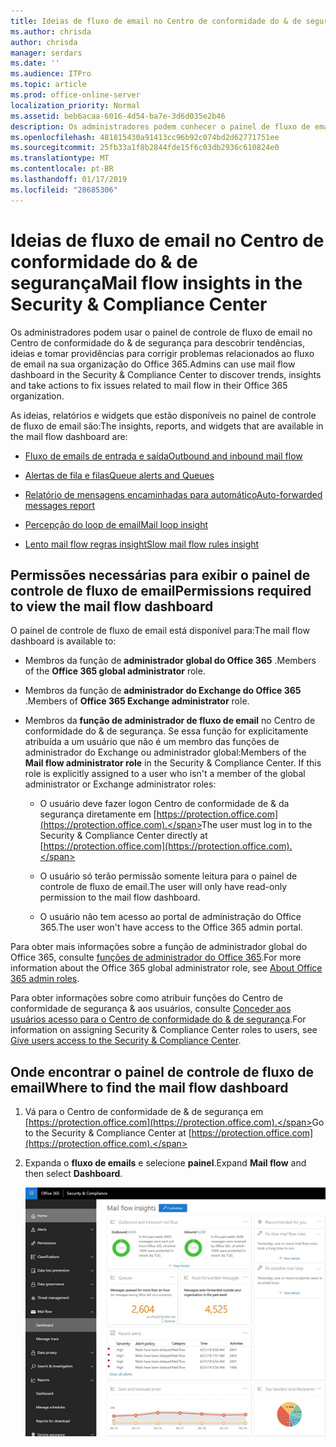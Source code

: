 ```yaml
---
title: Ideias de fluxo de email no Centro de conformidade do & de segurança
ms.author: chrisda
author: chrisda
manager: serdars
ms.date: ''
ms.audience: ITPro
ms.topic: article
ms.prod: office-online-server
localization_priority: Normal
ms.assetid: beb6acaa-6016-4d54-ba7e-3d6d035e2b46
description: Os administradores podem conhecer o painel de fluxo de email no Centro de conformidade do & de segurança.
ms.openlocfilehash: 481815430a91413cc96b92c074bd2d62771751ee
ms.sourcegitcommit: 25fb33a1f8b2844fde15f6c03db2936c610824e0
ms.translationtype: MT
ms.contentlocale: pt-BR
ms.lasthandoff: 01/17/2019
ms.locfileid: "28685306"
---
```

# <a name="mail-flow-insights-in-the-security--compliance-center"></a><span data-ttu-id="783e6-103">Ideias de fluxo de email no Centro de conformidade do & de segurança</span><span class="sxs-lookup"><span data-stu-id="783e6-103">Mail flow insights in the Security & Compliance Center</span></span>

<span data-ttu-id="783e6-104">Os administradores podem usar o painel de controle de fluxo de email no Centro de conformidade do & de segurança para descobrir tendências, ideias e tomar providências para corrigir problemas relacionados ao fluxo de email na sua organização do Office 365.</span><span class="sxs-lookup"><span data-stu-id="783e6-104">Admins can use mail flow dashboard in the Security & Compliance Center to discover trends, insights and take actions to fix issues related to mail flow in their Office 365 organization.</span></span>

<span data-ttu-id="783e6-105">As ideias, relatórios e widgets que estão disponíveis no painel de controle de fluxo de email são:</span><span class="sxs-lookup"><span data-stu-id="783e6-105">The insights, reports, and widgets that are available in the mail flow dashboard are:</span></span>

- [<span data-ttu-id="783e6-106">Fluxo de emails de entrada e saída</span><span class="sxs-lookup"><span data-stu-id="783e6-106">Outbound and inbound mail flow</span></span>](mfi-outbound-and-inbound-mail-flow.md)

- [<span data-ttu-id="783e6-107">Alertas de fila e filas</span><span class="sxs-lookup"><span data-stu-id="783e6-107">Queue alerts and Queues</span></span>](mfi-queue-alerts-and-queues.md)

- [<span data-ttu-id="783e6-108">Relatório de mensagens encaminhadas para automático</span><span class="sxs-lookup"><span data-stu-id="783e6-108">Auto-forwarded messages report</span></span>](mfi-auto-forwarded-messages-report.md)

- [<span data-ttu-id="783e6-109">Percepção do loop de email</span><span class="sxs-lookup"><span data-stu-id="783e6-109">Mail loop insight</span></span>](mfi-mail-loop-insight.md)

- [<span data-ttu-id="783e6-110">Lento mail flow regras insight</span><span class="sxs-lookup"><span data-stu-id="783e6-110">Slow mail flow rules insight</span></span>](mfi-slow-mail-flow-rules-insight.md)

## <a name="permissions-required-to-view-the-mail-flow-dashboard"></a><span data-ttu-id="783e6-111">Permissões necessárias para exibir o painel de controle de fluxo de email</span><span class="sxs-lookup"><span data-stu-id="783e6-111">Permissions required to view the mail flow dashboard</span></span>

<span data-ttu-id="783e6-112">O painel de controle de fluxo de email está disponível para:</span><span class="sxs-lookup"><span data-stu-id="783e6-112">The mail flow dashboard is available to:</span></span>

- <span data-ttu-id="783e6-113">Membros da função de **administrador global do Office 365** .</span><span class="sxs-lookup"><span data-stu-id="783e6-113">Members of the **Office 365 global administrator** role.</span></span>

- <span data-ttu-id="783e6-114">Membros da função de **administrador do Exchange do Office 365** .</span><span class="sxs-lookup"><span data-stu-id="783e6-114">Members of **Office 365 Exchange administrator** role.</span></span>

- <span data-ttu-id="783e6-p101">Membros da **função de administrador de fluxo de email** no Centro de conformidade do & de segurança. Se essa função for explicitamente atribuída a um usuário que não é um membro das funções de administrador do Exchange ou administrador global:</span><span class="sxs-lookup"><span data-stu-id="783e6-p101">Members of the **Mail flow administrator role** in the Security & Compliance Center. If this role is explicitly assigned to a user who isn't a member of the global administrator or Exchange administrator roles:</span></span>

  - <span data-ttu-id="783e6-117">O usuário deve fazer logon Centro de conformidade de & da segurança diretamente em [https://protection.office.com](https://protection.office.com).</span><span class="sxs-lookup"><span data-stu-id="783e6-117">The user must log in to the Security & Compliance Center directly at [https://protection.office.com](https://protection.office.com).</span></span>

  - <span data-ttu-id="783e6-118">O usuário só terão permissão somente leitura para o painel de controle de fluxo de email.</span><span class="sxs-lookup"><span data-stu-id="783e6-118">The user will only have read-only permission to the mail flow dashboard.</span></span>

  - <span data-ttu-id="783e6-119">O usuário não tem acesso ao portal de administração do Office 365.</span><span class="sxs-lookup"><span data-stu-id="783e6-119">The user won't have access to the Office 365 admin portal.</span></span>

<span data-ttu-id="783e6-120">Para obter mais informações sobre a função de administrador global do Office 365, consulte [funções de administrador do Office 365](https://support.office.com/article/da585eea-f576-4f55-a1e0-87090b6aaa9d).</span><span class="sxs-lookup"><span data-stu-id="783e6-120">For more information about the Office 365 global administrator role, see [About Office 365 admin roles](https://support.office.com/article/da585eea-f576-4f55-a1e0-87090b6aaa9d).</span></span>

<span data-ttu-id="783e6-121">Para obter informações sobre como atribuir funções do Centro de conformidade de segurança & aos usuários, consulte [Conceder aos usuários acesso para o Centro de conformidade do & de segurança](https://support.office.com/article/2cfce2c8-20c5-47f9-afc4-24b059c1bd76).</span><span class="sxs-lookup"><span data-stu-id="783e6-121">For information on assigning Security & Compliance Center roles to users, see [Give users access to the Security & Compliance Center](https://support.office.com/article/2cfce2c8-20c5-47f9-afc4-24b059c1bd76).</span></span>

## <a name="where-to-find-the-mail-flow-dashboard"></a><span data-ttu-id="783e6-122">Onde encontrar o painel de controle de fluxo de email</span><span class="sxs-lookup"><span data-stu-id="783e6-122">Where to find the mail flow dashboard</span></span>

1. <span data-ttu-id="783e6-123">Vá para o Centro de conformidade de & de segurança em [https://protection.office.com](https://protection.office.com).</span><span class="sxs-lookup"><span data-stu-id="783e6-123">Go to the Security & Compliance Center at [https://protection.office.com](https://protection.office.com).</span></span>

2. <span data-ttu-id="783e6-124">Expanda o **fluxo de emails** e selecione **painel**.</span><span class="sxs-lookup"><span data-stu-id="783e6-124">Expand **Mail flow** and then select **Dashboard**.</span></span>

   ![O painel de fluxo de email no Centro de conformidade do & de segurança do Office 365](media/f32f5c0a-ea32-4e47-a477-d070405d4ae8.png)
